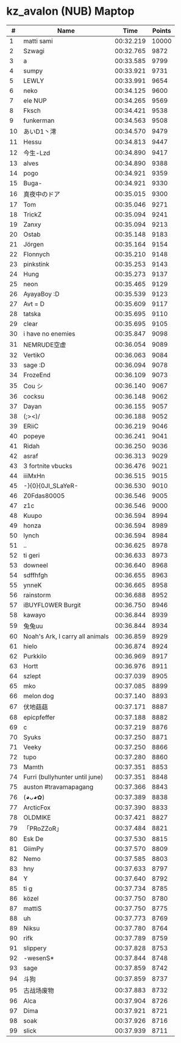 # kz_avalon (NUB) Maptop

|  # | Name | Time | Points |
|-------------- | -------------- | -------------- | -------------- | 
| 1 | matti sami | 00:32.219 | 10000 | 
| 2 | Szwagi | 00:32.765 | 9872 | 
| 3 | a | 00:33.585 | 9799 | 
| 4 | sumpy | 00:33.921 | 9731 | 
| 5 | LEWLY | 00:33.991 | 9654 | 
| 6 | neko | 00:34.125 | 9600 | 
| 7 | ele NUP | 00:34.265 | 9569 | 
| 8 | Fksch | 00:34.421 | 9538 | 
| 9 | funkerman | 00:34.563 | 9508 | 
| 10 | あいD1丶澪 | 00:34.570 | 9479 | 
| 11 | Hessu | 00:34.813 | 9447 | 
| 12 | 今生-Lzd | 00:34.890 | 9417 | 
| 13 | alves | 00:34.890 | 9388 | 
| 14 | pogo | 00:34.921 | 9359 | 
| 15 | Buga- | 00:34.921 | 9330 | 
| 16 | 真夜中のドア | 00:35.015 | 9300 | 
| 17 | Tom | 00:35.046 | 9271 | 
| 18 | TrickZ | 00:35.094 | 9241 | 
| 19 | Zanxy | 00:35.094 | 9213 | 
| 20 | Ostab | 00:35.148 | 9183 | 
| 21 | Jörgen | 00:35.164 | 9154 | 
| 22 | Flonnych | 00:35.210 | 9148 | 
| 23 | pinkstink | 00:35.253 | 9143 | 
| 24 | Hung | 00:35.273 | 9137 | 
| 25 | neon | 00:35.465 | 9129 | 
| 26 | AyayaBoy :D | 00:35.539 | 9123 | 
| 27 | Avt = D | 00:35.609 | 9117 | 
| 28 | tatska | 00:35.695 | 9110 | 
| 29 | clear | 00:35.695 | 9105 | 
| 30 | i have no enemies | 00:35.847 | 9098 | 
| 31 | NEMRUDE空虚 | 00:36.054 | 9089 | 
| 32 | VertikO | 00:36.063 | 9084 | 
| 33 | sage :D | 00:36.094 | 9078 | 
| 34 | FrozeEnd | 00:36.109 | 9073 | 
| 35 | Cou シ | 00:36.140 | 9067 | 
| 36 | cocksu | 00:36.148 | 9062 | 
| 37 | Dayan | 00:36.155 | 9057 | 
| 38 | (;><)/ | 00:36.188 | 9052 | 
| 39 | ERiiC | 00:36.219 | 9046 | 
| 40 | popeye | 00:36.241 | 9041 | 
| 41 | Ridah | 00:36.250 | 9036 | 
| 42 | asraf | 00:36.313 | 9029 | 
| 43 | 3 fortnite vbucks | 00:36.476 | 9021 | 
| 44 | iiiMxHn | 00:36.515 | 9015 | 
| 45 | -}{0}{0JI_SLaYeR- | 00:36.530 | 9010 | 
| 46 | Z0Fdas80005 | 00:36.546 | 9005 | 
| 47 | z1c | 00:36.546 | 9000 | 
| 48 | Kuupo | 00:36.594 | 8994 | 
| 49 | honza | 00:36.594 | 8989 | 
| 50 | lynch | 00:36.594 | 8984 | 
| 51 | .. | 00:36.625 | 8978 | 
| 52 | ti geri | 00:36.633 | 8973 | 
| 53 | downeel | 00:36.640 | 8968 | 
| 54 | sdffhfgh | 00:36.655 | 8963 | 
| 55 | ynneK | 00:36.665 | 8958 | 
| 56 | rainstorm | 00:36.688 | 8952 | 
| 57 | iBUYFL0WER Burgit | 00:36.750 | 8946 | 
| 58 | kawayo | 00:36.844 | 8939 | 
| 59 | 兔兔uu | 00:36.844 | 8934 | 
| 60 | Noah's Ark, I carry all animals | 00:36.859 | 8929 | 
| 61 | hielo | 00:36.874 | 8924 | 
| 62 | Purkkilo | 00:36.969 | 8917 | 
| 63 | Hortt | 00:36.976 | 8911 | 
| 64 | szlept | 00:37.039 | 8905 | 
| 65 | mko | 00:37.085 | 8899 | 
| 66 | melon dog | 00:37.140 | 8893 | 
| 67 | 伏地菇菇 | 00:37.171 | 8887 | 
| 68 | epicpfeffer | 00:37.188 | 8882 | 
| 69 | c | 00:37.219 | 8876 | 
| 70 | Syuks | 00:37.250 | 8871 | 
| 71 | Veeky | 00:37.250 | 8866 | 
| 72 | tupo | 00:37.280 | 8860 | 
| 73 | Mamth | 00:37.351 | 8853 | 
| 74 | Furri (bullyhunter until june) | 00:37.351 | 8848 | 
| 75 | auston #travamapagang | 00:37.366 | 8843 | 
| 76 | (◕ᴗ◕✿) | 00:37.389 | 8838 | 
| 77 | ArcticFox | 00:37.390 | 8833 | 
| 78 | OLDMIKE | 00:37.421 | 8827 | 
| 79 | 「PRoZZoR」 | 00:37.484 | 8821 | 
| 80 | Esk De | 00:37.530 | 8815 | 
| 81 | GiimPy | 00:37.570 | 8809 | 
| 82 | Nemo | 00:37.585 | 8803 | 
| 83 | hny | 00:37.633 | 8797 | 
| 84 | Y | 00:37.640 | 8792 | 
| 85 | ti g | 00:37.734 | 8785 | 
| 86 | közel | 00:37.750 | 8780 | 
| 87 | mattiS | 00:37.750 | 8775 | 
| 88 | uh | 00:37.773 | 8769 | 
| 89 | Niksu | 00:37.780 | 8764 | 
| 90 | rifk | 00:37.789 | 8759 | 
| 91 | slippery | 00:37.828 | 8753 | 
| 92 | -wesenS* | 00:37.844 | 8748 | 
| 93 | sage | 00:37.859 | 8742 | 
| 94 | 斗狗 | 00:37.859 | 8737 | 
| 95 | 古战场废物 | 00:37.883 | 8732 | 
| 96 | Alca | 00:37.904 | 8726 | 
| 97 | Dima | 00:37.921 | 8721 | 
| 98 | soak | 00:37.926 | 8716 | 
| 99 | slick | 00:37.939 | 8711 | 


